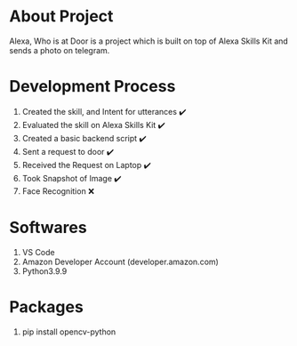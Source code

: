 # About Project

Alexa, Who is at Door is a project which is built on top of Alexa Skills Kit and sends a photo on telegram.

# Development Process

1. Created the skill, and Intent for utterances :heavy_check_mark:
2. Evaluated the skill on Alexa Skills Kit :heavy_check_mark:
3. Created a basic backend script :heavy_check_mark:
4. Sent a request to door :heavy_check_mark:
5. Received the Request on Laptop :heavy_check_mark:
6. Took Snapshot of Image :heavy_check_mark:
7. Face Recognition :x:

# Softwares
1. VS Code
2. Amazon Developer Account (developer.amazon.com)
3. Python3.9.9

# Packages
1. pip install opencv-python

